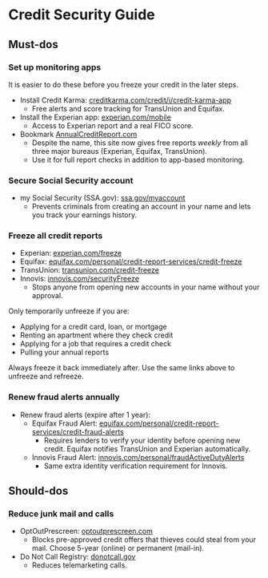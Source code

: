 # Credit Security Guide

## Must-dos

### Set up monitoring apps

It is easier to do these before you freeze your credit in the later steps.

- Install Credit Karma: [creditkarma.com/credit/i/credit-karma-app](https://www.creditkarma.com/credit/i/credit-karma-app)
    - Free alerts and score tracking for TransUnion and Equifax.
- Install the Experian app: [experian.com/mobile](https://www.experian.com/mobile)
    - Access to Experian report and a real FICO score.
- Bookmark [AnnualCreditReport.com](https://www.annualcreditreport.com/index.action)
    - Despite the name, this site now gives free reports *weekly* from all three major bureaus (Experian, Equifax, TransUnion).  
    - Use it for full report checks in addition to app-based monitoring.

### Secure Social Security account

- my Social Security (SSA.gov): [ssa.gov/myaccount](https://www.ssa.gov/myaccount)
    - Prevents criminals from creating an account in your name and lets you track your earnings history.

### Freeze all credit reports

- Experian: [experian.com/freeze](https://www.experian.com/freeze)
- Equifax: [equifax.com/personal/credit-report-services/credit-freeze](https://www.equifax.com/personal/credit-report-services/credit-freeze/)
- TransUnion: [transunion.com/credit-freeze](https://www.transunion.com/credit-freeze)
- Innovis: [innovis.com/securityFreeze](https://www.innovis.com/securityFreeze)
    - Stops anyone from opening new accounts in your name without your approval.

Only temporarily unfreeze if you are:

- Applying for a credit card, loan, or mortgage
- Renting an apartment where they check credit
- Applying for a job that requires a credit check
- Pulling your annual reports

Always freeze it back immediately after. Use the same links above to unfreeze and refreeze.

### Renew fraud alerts annually

- Renew fraud alerts (expire after 1 year):
    - Equifax Fraud Alert: [equifax.com/personal/credit-report-services/credit-fraud-alerts](https://www.equifax.com/personal/credit-report-services/credit-fraud-alerts/)
        - Requires lenders to verify your identity before opening new credit. Equifax notifies TransUnion and Experian automatically.
    - Innovis Fraud Alert: [innovis.com/personal/fraudActiveDutyAlerts](https://www.innovis.com/personal/fraudActiveDutyAlerts)
        - Same extra identity verification requirement for Innovis.

## Should-dos

### Reduce junk mail and calls

- OptOutPrescreen: [optoutprescreen.com](https://www.optoutprescreen.com)
    - Blocks pre-approved credit offers that thieves could steal from your mail. Choose 5-year (online) or permanent (mail-in).
- Do Not Call Registry: [donotcall.gov](https://www.donotcall.gov)
    - Reduces telemarketing calls.
